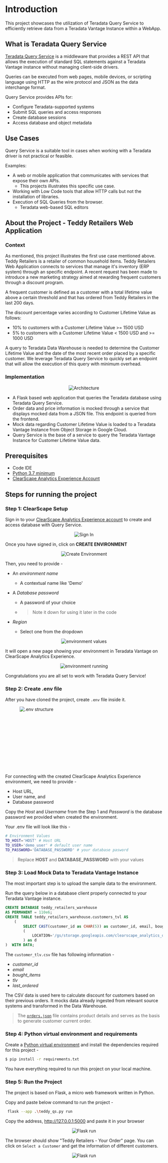 # Introduction

This project showcases the utilization of Teradata Query Service to efficiently retrieve data from a Teradata Vantage Instance within a WebApp.

## What is Teradata Query Service

[Teradata Query Service](https://docs.teradata.com/r/Teradata-Query-Service-Installation-Configuration-and-Usage-Guide-for-Customers/April-2022/Overview/Teradata-Query-Service) is a middleware that provides a REST API that allows the execution of standard SQL statements against a Teradata Vantage instance without managing client-side drivers.

Queries can be executed from web pages, mobile devices, or scripting language using HTTP as the wire protocol and JSON as the data interchange format. 

Query Service provides APIs for:

*   Configure Teradata-supported systems
*   Submit SQL queries and access responses
*   Create database sessions
*   Access database and object metadata

## Use Cases

Query Service is a suitable tool in cases when working with a Teradata driver is not practical or feasible.

Examples:
* A web or mobile application that communicates with services that expose their own APIs. 
	* This projects illustrates this specific use case.
* Working with Low Code tools that allow HTTP calls but not the installation of libraries.
* Execution of SQL Queries from the browser.
	* Teradata web-based SQL editors 

## About the Project - Teddy Retailers Web Application
### Context
As mentioned, this project illustrates the first use case mentioned above. Teddy Retailers is a retailer of common household items.
Teddy Retailers Web Application connects to services that manage it's inventory (ERP system) through an specific endpoint. A recent request has been made to introduce a new marketing strategy aimed at rewarding frequent customers through a discount program.

A frequent customer is defined as a customer with a total lifetime value above a certain threshold and that has ordered from Teddy Retailers in the 
last 200 days.

The discount percentage varies according to Customer Lifetime Value as follows:
- 10% to customers with a Customer Lifetime Value >= 1500 USD
-  5% to customers with a Customer Lifetime Value < 1500 USD and >= 1000 USD

A query to Teradata Data Warehouse is needed to determine the Customer Lifetime Value and the date of the most recent order placed by a specific customer. We leverage Teradata Query Service to quickly set an endpoint that will allow the execution of this query with minimum overhead.

### Implementation

<div align="center">

![Architecture](./img/about_project.PNG)

</div>

- A Flask based web application that queries the Teradata database using Teradata Query Service.
- Order data and price information is mocked through a service that displays mocked data from a JSON file. This endpoint is queried from the frontend.
- Mock data regarding Customer Lifetime Value is loaded to a Teradata Vantage Instance from Object Storage in Google Cloud.
- Query Service is the base of a service to query the Teradata Vantage Instance for Customer Lifetime Value data.

## Prerequisites

- Code IDE
- [Python 3.7 minimum](https://www.python.org/downloads/)
- [ClearScape Analytics Experience Account](https://clearscape.teradata.com/sign-in?utm_source=developer_website&utm_medium=github_repository&utm_campaign=query-service)

## Steps for running the project

### Step 1: ClearScape Setup

Sign in to your [ClearScape Analytics Experience account](https://clearscape.teradata.com/sign-in) to create and access database with Query Service.  

<div align="center">

![Sign In](/img/sign_in.PNG)

</div>

Once you have signed in, click on **CREATE ENVIRONMENT**

<div align="center">

![Create Environment](/img/create_env.PNG)

</div>

Then, you need to provide -
* An _environment name_

  * A contextual name like 'Demo'       

* A _Database password_

  * A password of your choice
  * >Note it down for using it later in the code

* _Region_

  * Select one from the dropdown

<div align="center">

![environment values](/img/env_values.PNG)

</div>

It will open a new page showing your environment in Teradata Vantage on ClearScape Analytics Experience.

<div align="center">

![environment running](/img/final_page.PNG)

</div>

Congratulations you are all set to work with Teradata Query Service!


### Step 2: Create .env file

After you have cloned the project, create `.env` file inside it.

<div align="center" style="width:200px; height:200px">

![.env structure](/img/env_stru.PNG)

</div>

For connecting with the created ClearScape Analytics Experience environment, we need to provide -
* Host URL,
* User name, and
* Database password

Copy the _Host_ and _Username_ from the Step 1 and _Password_ is the database password we provided when created the environment.

Your .env file will look like this -

``` bash
# Environment Values
TD_HOST='HOST' # Host URL
TD_USER='demo_user' # default user name
TD_PASSWORD='DATABASE_PASSWORD' # your database pasword
```

> Replace **HOST** and **DATABASE_PASSWORD** with your values

### Step 3: Load Mock Data to Teradata Vantage Instance

The most important step is to upload the sample data to the environment.

Run the query below in a database client properly connected to your Teradata Vantage instance.

``` sql
CREATE DATABASE teddy_retailers_warehouse
AS PERMANENT = 110e6;
CREATE TABLE teddy_retailers_warehouse.customers_tvl AS
	(
		SELECT CAST(customer_id as CHAR(5)) as customer_id, email, bought_items, tlv, last_ordered  FROM 
		(
	    	LOCATION='/gs/storage.googleapis.com/clearscape_analytics_demo_data/DEMO_dbtAdvanced/customers_tlv.csv'
		) as d
)  WITH DATA;
```
The `customer_tlv.csv` file has following information -
* _customer_id_
* _email_
* _bought_items_
* _tlv_
* _last_ordered_

The CSV data is used here to calculate discount for customers based on their previous orders. It mocks data already ingested from relevant source systems and transformed in the Data Warehouse. <br>

> The [`orders.json`](/mock_data/orders.json) file contains product details and serves as the basis to generate customer current order.


### Step 4: Python virtual environment and requirements

Create a [Python virtual environment](https://docs.python.org/3/library/venv.html) and install the dependencies required for this project -


``` bash
$ pip install -r requirements.txt
```

You have everything required to run this project on your local machine.

### Step 5: Run the Project

The project is based on Flask, a micro web framework written in Python. <br>

Copy and paste below command to run the project -

``` bash
 flask --app .\teddy_qs.py run
 ```
Copy the address, http://127.0.0.1:5000 and paste it in your browser

 <div align="center">

![Flask run](/img/flask_run.PNG)

</div>

The browser should show "Teddy Retailers - Your Order" page. You can click on `Select a Customer` and get the information of different customers.

 <div align="center">

![Flask run](/img/result.PNG)

</div>

